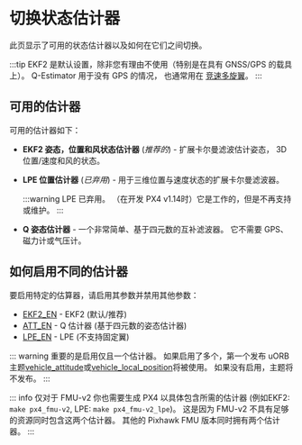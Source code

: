 # 切换状态估计器

此页显示了可用的状态估计器以及如何在它们之间切换。

:::tip EKF2 是默认设置，除非您有理由不使用（特别是在具有 GNSS/GPS 的载具上）。 Q-Estimator 用于没有 GPS 的情况， 也通常用在 [竞速多旋翼](../config_mc/racer_setup.md)。
:::

## 可用的估计器

可用的估计器如下：

- **EKF2 姿态，位置和风状态估计器** (_推荐的_) - 扩展卡尔曼滤波估计姿态， 3D 位置/速度和风的状态。
- **LPE 位置估计器** (_已弃用_) - 用于三维位置与速度状态的扩展卡尔曼滤波器。

  :::warning
LPE 已弃用。
（在开发 PX4 v1.14时）它是工作的，但是不再支持或维护。
:::

- **Q 姿态估计器** - 一个非常简单、基于四元数的互补滤波器。 它不需要 GPS、磁力计或气压计。
  <!-- Q estimator is supported (at time of writing in PX4 v1.14). Test added in PX4-Autopilot/pull/21922 -->

## 如何启用不同的估计器

<!-- Changed in https://github.com/PX4/PX4-Autopilot/pull/22567 after v1.14 -->

要启用特定的估算器，请启用其参数并禁用其他参数：

- [EKF2_EN](../advanced_config/parameter_reference.md#EKF2_EN) - EKF2 (默认/推荐)
- [ATT_EN](../advanced_config/parameter_reference.md#ATT_EN) - Q 估计器 (基于四元数的姿态估计器)
- [LPE_EN](../advanced_config/parameter_reference.md#LPE_EN) - LPE (不支持固定翼)

::: warning
重要的是启用仅且一个估计器。 如果启用了多个，第一个发布 uORB 主题[vehicle_attitude](../msg_docs/VehicleAttitude.md)或[vehicle_local_position](../msg_docs/VehicleLocalPosition.md)将被使用。 如果没有启用，主题将不发布。
:::

::: info 仅对于 FMU-v2 你也需要生成 PX4 以具体包含所需的估计器 (例如EKF2: `make px4_fmu-v2`, LPE: `make px4_fmu-v2_lpe`)。 这是因为 FMU-v2 不具有足够的资源同时包含这两个估计器。 其他的 Pixhawk FMU 版本同时拥有两个估计器。
:::

